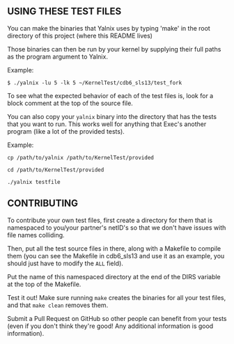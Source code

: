 ## USING THESE TEST FILES

You can make the binaries that Yalnix uses by typing 'make' in the root
directory of this project (where this README lives)

Those binaries can then be run by your kernel by supplying their full paths as
the program argument to Yalnix.

Example:

`$ ./yalnix -lu 5 -lk 5 ~/KernelTest/cdb6_sls13/test_fork`

To see what the expected behavior of each of the test files is, look for a block
comment at the top of the source file.

You can also copy your `yalnix` binary into the directory that has the tests that
you want to run. This works well for anything that Exec's another program (like a
lot of the provided tests).

Example:

`cp /path/to/yalnix /path/to/KernelTest/provided`

`cd /path/to/KernelTest/provided`

`./yalnix testfile`


## CONTRIBUTING

To contribute your own test files, first create a directory for them that is
namespaced to you/your partner's netID's so that we don't have issues with file
names colliding.

Then, put all the test source files in there, along with a Makefile to compile
them (you can see the Makefile in cdb6_sls13 and use it as an example, you
should just have to modify the `ALL` field).

Put the name of this namespaced directory at the end of the DIRS variable at the
top of the Makefile.

Test it out! Make sure running `make` creates the binaries for all your test
files, and that `make clean` removes them.

Submit a Pull Request on GitHub so other people can benefit from your tests (even 
if you don't think they're good! Any additional information is good information).


